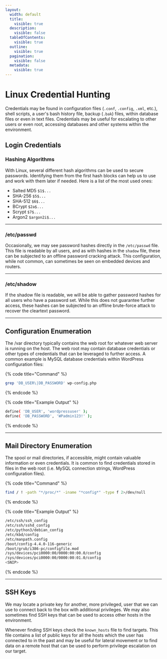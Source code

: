```yaml
---
layout:
  width: default
  title:
    visible: true
  description:
    visible: false
  tableOfContents:
    visible: true
  outline:
    visible: true
  pagination:
    visible: false
  metadata:
    visible: true
---
```


# Linux Credential Hunting

Credentials may be found in configuration files (`.conf`, `.config`, `.xml`, etc.), shell scripts, a user's bash history file, backup (`.bak`) files, within database files or even in text files. Credentials may be useful for escalating to other users or even root, accessing databases and other systems within the environment.

## Login Credentials

### Hashing Algorithms <a href="#hashing-algorithms" id="hashing-algorithms"></a>

With Linux, several different hash algorithms can be used to secure passwords. Identifying them from the first hash blocks can help us to use and work with them later if needed. Here is a list of the most used ones:

* Salted MD5 `$1$...`
* SHA-256 `$5$...`
* SHA-512 `$6$...`
* BCrypt `$2a$...`
* Scrypt `$7$...`
* Argon2 `$argon2i$...`

***

### /etc/passwd <a href="#etc-passwd" id="etc-passwd"></a>

Occasionally, we may see password hashes directly in the `/etc/passwd` file. This file is readable by all users, and as with hashes in the `shadow` file, these can be subjected to an offline password cracking attack. This configuration, while not common, can sometimes be seen on embedded devices and routers.

***

### /etc/shadow <a href="#etc-shadow" id="etc-shadow"></a>

If the shadow file is readable, we will be able to gather password hashes for all users who have a password set. While this does not guarantee further access, these hashes can be subjected to an offline brute-force attack to recover the cleartext password.

***

## Configuration Enumeration

The /var directory typically contains the web root for whatever web server is running on the host. The web root may contain database credentials or other types of credentials that can be leveraged to further access. A common example is MySQL database credentials within WordPress configuration files:

{% code title="Command" %}
```bash
grep 'DB_USER\|DB_PASSWORD' wp-config.php
```
{% endcode %}

{% code title="Example Output" %}
```bash
define( 'DB_USER', 'wordpressuser' );
define( 'DB_PASSWORD', 'WPadmin123!' );
```
{% endcode %}

***

## Mail Directory Enumeration

The spool or mail directories, if accessible, might contain valuable information or even credentials. It is common to find credentials stored in files in the web root (i.e. MySQL connection strings, WordPress configuration files).

{% code title="Command" %}
```bash
find / ! -path "*/proc/*" -iname "*config*" -type f 2>/dev/null
```
{% endcode %}

{% code title="Example Output" %}
```bash
/etc/ssh/ssh_config
/etc/ssh/sshd_config
/etc/python3/debian_config
/etc/kbd/config
/etc/manpath.config
/boot/config-4.4.0-116-generic
/boot/grub/i386-pc/configfile.mod
/sys/devices/pci0000:00/0000:00:00.0/config
/sys/devices/pci0000:00/0000:00:01.0/config
<SNIP>
```
{% endcode %}

***

## SSH Keys

&#x20;We may locate a private key for another, more privileged, user that we can use to connect back to the box with additional privileges. We may also sometimes find SSH keys that can be used to access other hosts in the environment.

Whenever finding SSH keys check the `known_hosts` file to find targets. This file contains a list of public keys for all the hosts which the user has connected to in the past and may be useful for lateral movement or to find data on a remote host that can be used to perform privilege escalation on our target.

